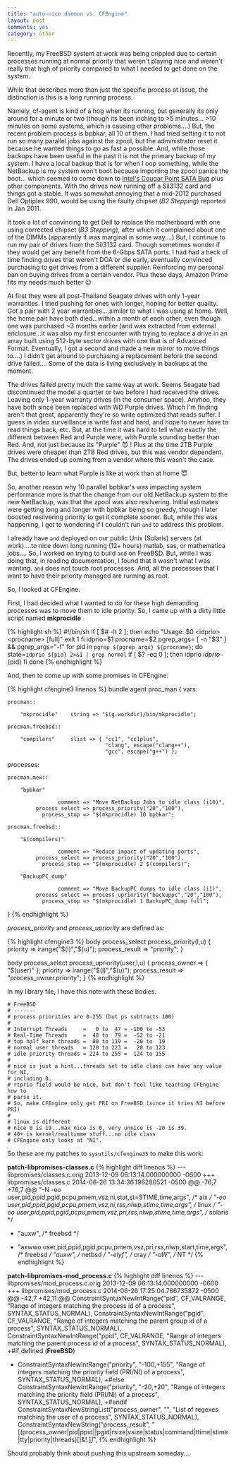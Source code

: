 ```yaml
---
title: "auto-nice daemon vs. CFEngine"
layout: post
comments: yes
category: other
---
```


Recently, my FreeBSD system at work was being crippled due to certain processes running at normal priority that weren't
playing nice and weren't really that high of priority compared to what I needed to get done on the system.

While that describes more than just the specific process at issue, the distinction is this is a long running process.

Namely, cf-agent is kind of a hog when its running, but generally its only around for a minute or two (though its been
inching to >5 minutes... >10 minutes on some systems, which is causing other problems....)  But, the recent problem process
is bpbkar, all 10 of them.  I had tried setting it to not run so many parallel jobs against the zpool, but the administrator
reset it because he wanted things to go as fast a possible.  And, while those backups have been useful in the past it is not the primary backup of my system.  I have a local backup that is for when I oop something, while the NetBackup is my system
won't boot because importing the zpool panics the boot... which seemed to come down to [Intel's Cougar Point SATA Bug][1]
plus other components.  With the drives now running off a SiI3132 card and things got a stable.  It was somewhat annoying
that a mid-2012 purchased Dell Optiplex 990, would be using the faulty chipset (*B2 Stepping*) reported in Jan 2011.

It took a lot of convincing to get Dell to replace the motherboard with one using corrected chipset (*B3 Stepping*), after
which it complained about one of the DIMMs (apparently it was marginal in some way....)  But, I continue to run my pair
of drives from the SiI3132 card.  Though sometimes wonder if they would get any benefit from the 6-Gbps SATA ports.  I had
had a heck of time finding drives that weren't DOA or die early, eventually convinced purchasing to get drives from a 
different supplier.  Reinforcing my personal ban on buying drives from a certain vendor.  Plus these days, Amazon Prime
fits my needs much better :wink:

At first they were all post-Thailand Seagate drives with only 1-year warranties.  I tried pushing for ones with longer,
hoping for better quality.  Got a pair with 2 year warranties....similar to what I was using at home.  Well, the home
pair have both died...within a month of each other, even though one was purchased ~3 months earlier (and was extracted from
external enclosure...it was also my first encounter with trying to replace a drive in an array built using 512-byte sector
drives with one that is of Advanced Format.  Eventually, I got a second and made a new mirror to move things to....)  I
didn't get around to purchasing a replacement before the second drive failed....  Some of the data is living exclusively
in backups at the moment.

The drives failed pretty much the same way at work.  Seems Seagate had discontinued the model a quarter or two before I had
received the drives.  Leaving only 1-year warranty drives (in the consumer space).  Anyhoo, they have both since been
replaced with WD Purple drives.  Which I'm finding aren't that great, apparently they're so write optimized that reads
suffer.  I guess in video surveillance is write fast and hard, and hope to never have to read things back, etc.  But, at
the time it was hard to tell what exactly the different between Red and Purple were, with Purple sounding better than Red.
And, not just because its "Purple" :smiling_imp: !  Plus at the time 2TB Purple drives were cheaper than 2TB Red drives,
but this was vendor dependent.  The drives ended up coming from a vendor where this wasn't the case.

But, better to learn what Purple is like at work than at home :innocent:

So, another reason why 10 parallel bpbkar's was impacting system performance more is that the change from our old NetBackup
system to the new NetBackup, was that the zpool was also resilvering.  Initial estimates were getting long and longer with
bpbkar being so greedy, though I later boosted resilvering priority to get it complete sooner.  But, while this was
happening, I got to wondering if I couldn't run `and` to address this problem.

I already have `and` deployed on our public Unix (Solaris) servers (at work)....to nice down long running (12+ hours) matlab,
sas, or mathematica jobs....  So, I worked on trying to build `and` on FreeBSD.  But, while I was doing that, in reading
documentation, I found that it wasn't what I was wanting.  `and` does not touch root processes.  And, all the processes that
I want to have their priority managed are running as root.

So, I looked at CFEngine.

First, I had decided what I wanted to do for these high demanding processes was to move them to idle priority.  So, I came
up with a dirty little script named **mkprocidle**

{% highlight sh %}
#!/bin/sh
if [ $# -lt 2 ]; then
        echo "Usage: $0 <idprio> <procname> [full]"
        exit 1
fi
idprio=$1
procname=$2
pgrep_args=
[ -n "$3" ] && pgrep_args="-f"
for pid in `pgrep ${pgrep_args} ${procname}`; do
        state=`idprio ${pid} 2>&1 | grep normal`
        if [ $? -eq 0 ]; then
                idprio ${idprio} -${pid}
        fi
done
{% endhighlight %}

And, then to come up with some promises in CFEngine:

{% highlight cfengine3 linenos %}
bundle agent proc_man
{
vars:

    procman::

        "mkprocidle"    string => "$(g.workdir)/bin/mkprocidle";

    procman.freebsd::

        "compilers"     slist => { "cc1", "cc1plus",
                                   "clang", escape("clang++"),
                                   "gcc", escape("g++") };

processes:

    procman.mew::

        "bpbkar"

                    comment => "Move NetBackup Jobs to idle class (i10)",
             process_select => process_priority("20","100"),
               process_stop => "$(mkprocidle) 10 bpbkar";

    procman.freebsd::

        "$(compilers)"

                    comment => "Reduce impact of updating ports",
             process_select => process_priority("20","100"),
               process_stop => "$(mkprocidle) 2 $(compilers)";

        "BackupPC_dump"

                    comment => "Move BackupPC dumps to idle class (i1)",
             process_select => process_upriority("backuppc","20","100"),
               process_stop => "$(mkprocidle) 1 BackupPC_dump full";

}
{% endhighlight %}

*process_priority* and *process_upriority* are defined as:

{% highlight cfengine3 %}
body process_select process_priority(l,u)
{
priority => irange("$(l)","$(u)");
process_result => "priority";
}

body process_select process_upriority(user,l,u)
{
process_owner => { "$(user)" };
priority => irange("$(l)","$(u)");
process_result => "process_owner.priority";
}
{% endhighlight %}

In my library file, I have this note with these bodies.

    # FreeBSD
    # -------
    # process priorities are 0-255 (but ps subtracts 100)
    #
    # Interrupt Threads     =   0 to  47 = -100 to -53
    # Real-Time Threads     =  48 to  79 =  -52 to -21
    # top half kern threads =  80 to 119 =  -20 to  19
    # normal user threads   = 120 to 223 =   20 to 123
    # idle priority threads = 224 to 255 =  124 to 155
    #
    # nice is just a hint...threads set to idle class can have any value for NI,
    # including 0.
    # rtprio field would be nice, but don't feel like teaching CFEngine how to
    # parse it.
    # So, make CFEngine only get PRI on FreeBSD (since it tries NI before PRI)
    #
    # linux is different
    # nice 0 is 19...max nice is 0, very unnice is -20 is 39.
    # 40+ is kernel/realtimme stuff...no idle class
    # CFEngine only looks at "NI".

So these are my patches to `sysutils/cfengine35` to make this work:

**patch-libpromises-classes.c**
{% highlight diff linenos %}
--- libpromises/classes.c.orig  2013-12-09 06:13:14.000000000 -0600
+++ libpromises/classes.c   2014-06-26 13:34:36.196280521 -0500
@@ -76,7 +76,7 @@
     "-N -eo user,pid,ppid,pgid,pcpu,pmem,vsz,ni,stat,st=STIME,time,args",  /* aix */
     "-eo user,pid,ppid,pgid,pcpu,pmem,vsz,ni,rss,nlwp,stime,time,args",        /* linux */
     "-eo user,pid,ppid,pgid,pcpu,pmem,vsz,pri,rss,nlwp,stime,time,args",        /* solaris */
-    "auxw",                     /* freebsd */
+    "axwwo user,pid,ppid,pgid,pcpu,pmem,vsz,pri,rss,nlwp,start,time,args", /* freebsd */
     "auxw",                     /* netbsd */
     "-elyf",                    /* cray */
     "-aW",                      /* NT */
{% endhighlight %}

**patch-libpromises-mod_process.c**
{% highlight diff linenos %}
--- libpromises/mod_process.c.orig  2013-12-09 06:13:14.000000000 -0600
+++ libpromises/mod_process.c   2014-06-26 17:25:04.786735872 -0500
@@ -42,7 +42,11 @@
     ConstraintSyntaxNewIntRange("pid", CF_VALRANGE, "Range of integers matching the process id of a process", SYNTAX_STATUS_NORMAL),
     ConstraintSyntaxNewIntRange("pgid", CF_VALRANGE, "Range of integers matching the parent group id of a process", SYNTAX_STATUS_NORMAL),
     ConstraintSyntaxNewIntRange("ppid", CF_VALRANGE, "Range of integers matching the parent process id of a process", SYNTAX_STATUS_NORMAL),
+#if defined (__FreeBSD__)
+    ConstraintSyntaxNewIntRange("priority", "-100,+155", "Range of integers matching the priority field (PRI/NI) of a process", SYNTAX_STATUS_NORMAL),
+#else
     ConstraintSyntaxNewIntRange("priority", "-20,+20", "Range of integers matching the priority field (PRI/NI) of a process", SYNTAX_STATUS_NORMAL),
+#endif
     ConstraintSyntaxNewStringList("process_owner", "", "List of regexes matching the user of a process", SYNTAX_STATUS_NORMAL),
     ConstraintSyntaxNewString("process_result",
      "[(process_owner|pid|ppid||pgid|rsize|vsize|status|command|ttime|stime|tty|priority|threads)[|&!.]*]*",
{% endhighlight %}

Should probably think about pushing this upstream someday....








[1]: http://www.anandtech.com/show/4143/the-source-of-intels-cougar-point-sata-bug
